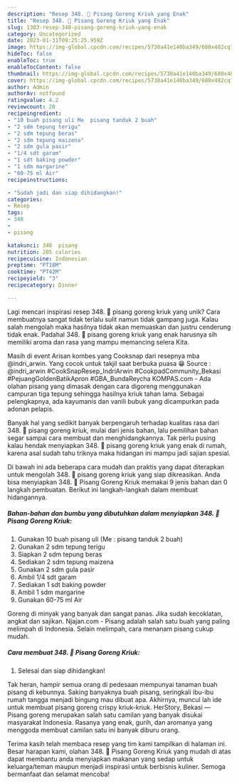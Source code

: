 ```yaml
---
description: "Resep 348. 🍌 Pisang Goreng Kriuk yang Enak"
title: "Resep 348. 🍌 Pisang Goreng Kriuk yang Enak"
slug: 1303-resep-348-pisang-goreng-kriuk-yang-enak
category: Uncategorized
date: 2023-01-31T09:25:25.959Z
image: https://img-global.cpcdn.com/recipes/5730a41e140ba349/680x482cq70/348-pisang-goreng-kriuk-foto-resep-utama.jpg
hideToc: false
enableToc: true
enableTocContent: false
thumbnail: https://img-global.cpcdn.com/recipes/5730a41e140ba349/680x482cq70/348-pisang-goreng-kriuk-foto-resep-utama.jpg
cover: https://img-global.cpcdn.com/recipes/5730a41e140ba349/680x482cq70/348-pisang-goreng-kriuk-foto-resep-utama.jpg
author: Admin
authorAv: notfound
ratingvalue: 4.2
reviewcount: 20
recipeingredient:
- "10 buah pisang uli Me  pisang tanduk 2 buah"
- "2 sdm tepung terigu"
- "2 sdm tepung beras"
- "2 sdm tepung maizena"
- "2 sdm gula pasir"
- "1/4 sdt garam"
- "1 sdt baking powder"
- "1 sdm margarine"
- "60-75 ml Air"
recipeinstructions:

- "Sudah jadi dan siap dihidangkan!"
categories:
- Resep
tags:
- 348
- 
- pisang

katakunci: 348  pisang 
nutrition: 205 calories
recipecuisine: Indonesian
preptime: "PT18M"
cooktime: "PT42M"
recipeyield: "3"
recipecategory: Dinner

---
```





Lagi mencari inspirasi resep 348. 🍌 pisang goreng kriuk yang unik? Cara membuatnya sangat tidak terlalu sulit namun tidak gampang juga. Kalau salah mengolah maka hasilnya tidak akan memuaskan dan justru cenderung tidak enak. Padahal 348. 🍌 pisang goreng kriuk yang enak harusnya sih memiliki aroma dan rasa yang mampu memancing selera Kita.





Masih di event Arisan kombes yang Cooksnap dari resepnya mba @indri_arwin. Yang cocok untuk takjil saat berbuka puasa 😁 Source : @indri_arwin #CookSnapResep_IndriArwin #CookpadCommunity_Bekasi #PejuangGoldenBatikApron #GBA_BundaReycha KOMPAS.com - Ada olahan pisang yang dimasak dengan cara digoreng menggunakan campuran tiga tepung sehingga hasilnya kriuk tahan lama. Sebagai pelengkapnya, ada kayumanis dan vanili bubuk yang dicampurkan pada adonan pelapis.

Banyak hal yang sedikit banyak berpengaruh terhadap kualitas rasa dari 348. 🍌 pisang goreng kriuk, mulai dari jenis bahan, lalu pemilihan bahan segar sampai cara membuat dan menghidangkannya. Tak perlu pusing kalau hendak menyiapkan 348. 🍌 pisang goreng kriuk yang enak di rumah, karena asal sudah tahu triknya maka hidangan ini mampu jadi sajian spesial.






Di bawah ini ada beberapa cara mudah dan praktis yang dapat diterapkan untuk mengolah 348. 🍌 pisang goreng kriuk yang siap dikreasikan. Anda bisa menyiapkan 348. 🍌 Pisang Goreng Kriuk memakai 9 jenis bahan dan 0 langkah pembuatan. Berikut ini langkah-langkah dalam membuat hidangannya.

<!--inarticleads1-->

##### Bahan-bahan dan bumbu yang dibutuhkan dalam menyiapkan 348. 🍌 Pisang Goreng Kriuk:

1. Gunakan 10 buah pisang uli (Me : pisang tanduk 2 buah)
1. Gunakan 2 sdm tepung terigu
1. Siapkan 2 sdm tepung beras
1. Sediakan 2 sdm tepung maizena
1. Gunakan 2 sdm gula pasir
1. Ambil 1/4 sdt garam
1. Sediakan 1 sdt baking powder
1. Ambil 1 sdm margarine
1. Gunakan 60-75 ml Air


Goreng di minyak yang banyak dan sangat panas. Jika sudah kecoklatan, angkat dan sajikan. Njajan.com - Pisang adalah salah satu buah yang paling melimpah di Indonesia. Selain melimpah, cara menanam pisang cukup mudah. 

<!--inarticleads2-->

##### Cara membuat 348. 🍌 Pisang Goreng Kriuk:


1. Selesai dan siap dihidangkan!

Tak heran, hampir semua orang di pedesaan mempunyai tanaman buah pisang di kebunnya. Saking banyaknya buah pisang, seringkali ibu-ibu rumah tangga menjadi bingung mau dibuat apa. Akhirnya, muncul lah ide untuk membuat pisang goreng crispy kriuk-kriuk. HerStory, Bekasi — Pisang goreng merupakan salah satu camilan yang banyak disukai masyarakat Indonesia. Rasanya yang enak, gurih, dan aromanya yang menggoda membuat camilan satu ini banyak diburu orang. 

Terima kasih telah membaca resep yang tim kami tampilkan di halaman ini. Besar harapan kami, olahan 348. 🍌 Pisang Goreng Kriuk yang mudah di atas dapat membantu anda menyiapkan makanan yang sedap untuk keluarga/teman maupun menjadi inspirasi untuk berbisnis kuliner. Semoga bermanfaat dan selamat mencoba!
